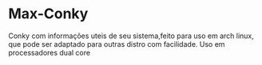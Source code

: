 # Max-Conky
Conky com informações uteis de seu sistema,feito para uso em arch linux, que pode ser adaptado para outras distro com facilidade. Uso em processadores dual core
